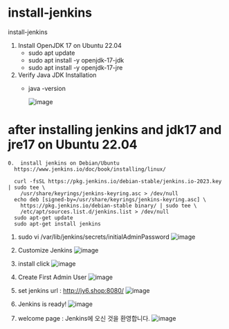 # install-jenkins
install-jenkins

  
  1.  Install OpenJDK 17 on Ubuntu 22.04
      - sudo apt update
      - sudo apt install -y openjdk-17-jdk
      - sudo apt install -y openjdk-17-jre
  2. Verify Java JDK Installation
      - java -version   

        ![image](https://github.com/sangbinlee/install-jenkins/assets/4024414/ac96172f-6ecb-4c1d-ad16-2eee6b5b8897)


# after installing jenkins and jdk17 and jre17 on Ubuntu 22.04
     
    0.  install jenkins on Debian/Ubuntu 
      https://www.jenkins.io/doc/book/installing/linux/
      
      curl -fsSL https://pkg.jenkins.io/debian-stable/jenkins.io-2023.key | sudo tee \
        /usr/share/keyrings/jenkins-keyring.asc > /dev/null
      echo deb [signed-by=/usr/share/keyrings/jenkins-keyring.asc] \
        https://pkg.jenkins.io/debian-stable binary/ | sudo tee \
        /etc/apt/sources.list.d/jenkins.list > /dev/null
      sudo apt-get update
      sudo apt-get install jenkins


  1.  sudo vi /var/lib/jenkins/secrets/initialAdminPassword
    ![image](https://github.com/sangbinlee/install-jenkins/assets/4024414/5278c3a0-2b49-4081-a322-a6b01b2c4b9d)

  1.  Customize Jenkins
     ![image](https://github.com/sangbinlee/install-jenkins/assets/4024414/30ea703b-1787-46e2-ac3f-ec40ce4558cc)

  2. install click
     ![image](https://github.com/sangbinlee/install-jenkins/assets/4024414/519f16ae-6478-4c19-84dd-69d5df607681)


  3. Create First Admin User
     ![image](https://github.com/sangbinlee/install-jenkins/assets/4024414/eaeedbe4-88fe-4d3a-b2e5-46e22ae7dc87)

     
  4. set jenkins url : http://jy6.shop:8080/
     ![image](https://github.com/sangbinlee/install-jenkins/assets/4024414/16479966-c083-4b46-a3d9-8b244db1ea88)

  5. Jenkins is ready!
      ![image](https://github.com/sangbinlee/install-jenkins/assets/4024414/6d448e6e-f28f-4249-91c2-74d33cf906a6)

  6. welcome page : Jenkins에 오신 것을 환영합니다.
     ![image](https://github.com/sangbinlee/install-jenkins/assets/4024414/fb8b430e-f065-43fd-8763-618477eba50b)
